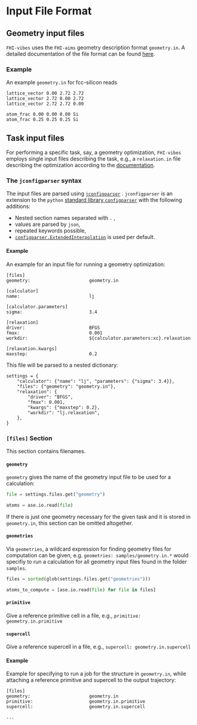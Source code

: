 # Input File Format

## Geometry input files
`FHI-vibes` uses the `FHI-aims` geometry description format `geometry.in`. A detailed documentation of the file format can be found [here](https://doi.org/10.1016/j.cpc.2009.06.022).

### Example
An example `geometry.in` for fcc-silicon reads
```
lattice_vector 0.00 2.72 2.72
lattice_vector 2.72 0.00 2.72
lattice_vector 2.72 2.72 0.00

atom_frac 0.00 0.00 0.00 Si
atom_frac 0.25 0.25 0.25 Si
```

## Task input files
For performing a specific task, say, a geometry optimization, `FHI-vibes` employs single input files describing the task, e.g., a `relaxation.in` file describing the optimization according to the [documentation](relaxation.md).

### The `jconfigparser` syntax
The input files are parsed using [`jconfigparser`](https://pypi.org/project/jconfigparser/) . `jconfigparser` is an extension to the `python` [standard library `configparser`](https://docs.python.org/3/library/configparser.html) with the following additions:

- Nested section names separated with `.` ,
- values are parsed by `json`,
- repeated keywords possible,
- [`configparser.ExtendedInterpolation`](https://docs.python.org/3/library/configparser.html#configparser.ExtendedInterpolation) is used per default.

#### Example

An example for an input file for running a geometry optimization:

```
[files]
geometry:                      geometry.in

[calculator]
name:                          lj

[calculator.parameters]
sigma:                         3.4

[relaxation]
driver:                        BFGS
fmax:                          0.001
workdir:                       ${calculator.parameters:xc}.relaxation

[relaxation.kwargs]
maxstep:                       0.2
```

This file will be parsed to a nested dictionary:

```
settings = {
    "calculator": {"name": "lj", "parameters": {"sigma": 3.4}},
    "files": {"geometry": "geometry.in"},
    "relaxation": {
        "driver": "BFGS",
        "fmax": 0.001,
        "kwargs": {"maxstep": 0.2},
        "workdir": "lj.relaxation",
    },
}
```

### `[files]` Section

This section contains filenames. 

#### `geometry`

`geometry` gives the name of the geometry input file to be used for a calculation:

```python
file = settings.files.get("geometry")

atoms = ase.io.read(file)
```

If there is just one geometry necessary for the given task and it is stored in `geometry.in`, this section can be omitted altogether.

#### `geometries`

Via `geometries`, a wildcard expression for finding geometry files for computation can be given, e.g. `geometries: samples/geometry.in.*` would specifiy to run a calculation for all geometry input files found in the folder `samples`.

```python
files = sorted(glob(settings.files.get("geometries")))

atoms_to_compute = [ase.io.read(file) for file in files]
```


#### `primitive`
Give a reference primitive cell in a file, e.g., `primitive: geometry.in.primitive`

#### `supercell`
Give a reference supercell in a file, e.g., `supercell: geometry.in.supercell`

#### Example
Example for specifying to run a job for the structure in `geometry.in`, while attaching a reference primitive and supercell to the output trajectory:

```
[files]
geometry:                      geometry.in
primitive:                     geometry.in.primitive
supercell:                     geometry.in.supercell

...
```